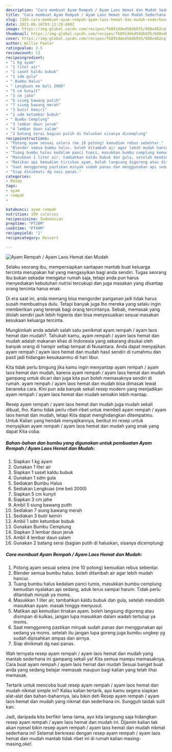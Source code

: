 ```yaml
---
description: "Cara membuat Ayam Rempah / Ayam Laos Hemat dan Mudah Sederhana dan Mudah Dibuat"
title: "Cara membuat Ayam Rempah / Ayam Laos Hemat dan Mudah Sederhana dan Mudah Dibuat"
slug: 1165-cara-membuat-ayam-rempah-ayam-laos-hemat-dan-mudah-sederhana-dan-mudah-dibuat
date: 2021-06-16T03:13:29.600Z
image: https://img-global.cpcdn.com/recipes/fb891dded58db935/680x482cq70/ayam-rempah-ayam-laos-hemat-dan-mudah-foto-resep-utama.jpg
thumbnail: https://img-global.cpcdn.com/recipes/fb891dded58db935/680x482cq70/ayam-rempah-ayam-laos-hemat-dan-mudah-foto-resep-utama.jpg
cover: https://img-global.cpcdn.com/recipes/fb891dded58db935/680x482cq70/ayam-rempah-ayam-laos-hemat-dan-mudah-foto-resep-utama.jpg
author: Willie Fowler
ratingvalue: 3.5
reviewcount: 13
recipeingredient:
- "1 kg ayam"
- "1 liter air"
- "1 saset kaldu bubuk"
- "1 sdm gula"
- " Bumbu Halus"
- " Lengkuas me beli 2000"
- "5 cm kunyit"
- "3 cm jahe"
- "5 siung bawang putih"
- "7 siung bawang merah"
- "3 butir kemiri"
- "1 sdm ketumbar bubuk"
- " Bumbu Cemplung"
- "3 lembar daun jeruk"
- "4 lembar daun salam"
- "2 batang serai bagian putih di haluskan sisanya dicemplung"
recipeinstructions:
- "Potong ayam sesuai selera (me 10 potong) kemudian rebus sebentar."
- "Blender semua bumbu halus. boleh ditambah air agar lebih mudah hancur."
- "Tuang bumbu halus kedalam panci tumis, masukkan bumbu cemplung kemudian nyalakan api sedang, aduk terus sampai harum. Tidak perlu ditambah minyak ya moms."
- "Masukkan 1 liter air, tambahkan kaldu bubuk dan gula, setelah mendidih masukkan ayam. masak hingga menyusut."
- "Matikan api kemudian tiriskan ayam. boleh langsung digoreng atau disimpan di kulkas, jangan lupa masukkan dalam wadah tertutup ya moms."
- "Saat menggoreng pastikan minyak sudah panas dan menggunakan api sedang ya moms. setelah itu jangan lupa goreng juga bumbu ungkep yg sudah dipisahkan ampas dan airnya."
- "Siap dinikmati dg nasi panas."
categories:
- Resep
tags:
- ayam
- rempah
- 

katakunci: ayam rempah  
nutrition: 199 calories
recipecuisine: Indonesian
preptime: "PT20M"
cooktime: "PT40M"
recipeyield: "1"
recipecategory: Dessert

---
```



![Ayam Rempah / Ayam Laos Hemat dan Mudah](https://img-global.cpcdn.com/recipes/fb891dded58db935/680x482cq70/ayam-rempah-ayam-laos-hemat-dan-mudah-foto-resep-utama.jpg)

Selaku seorang ibu, mempersiapkan santapan mantab buat keluarga tercinta merupakan hal yang mengasyikan bagi anda sendiri. Tugas seorang ibu bukan sekadar mengatur rumah saja, tetapi anda pun harus menyediakan kebutuhan nutrisi tercukupi dan juga masakan yang disantap orang tercinta harus enak.

Di era  saat ini, anda memang bisa mengorder panganan jadi tidak harus susah membuatnya dulu. Tetapi banyak juga lho mereka yang selalu ingin memberikan yang terenak bagi orang tercintanya. Sebab, memasak yang diolah sendiri jauh lebih higienis dan bisa menyesuaikan sesuai masakan kesukaan keluarga tercinta. 



Mungkinkah anda adalah salah satu penikmat ayam rempah / ayam laos hemat dan mudah?. Tahukah kamu, ayam rempah / ayam laos hemat dan mudah adalah makanan khas di Indonesia yang sekarang disukai oleh banyak orang di hampir setiap tempat di Nusantara. Anda dapat menyajikan ayam rempah / ayam laos hemat dan mudah hasil sendiri di rumahmu dan pasti jadi hidangan kesukaanmu di hari libur.

Kita tidak perlu bingung jika kamu ingin menyantap ayam rempah / ayam laos hemat dan mudah, karena ayam rempah / ayam laos hemat dan mudah gampang untuk dicari dan juga kita pun boleh memasaknya sendiri di rumah. ayam rempah / ayam laos hemat dan mudah bisa dimasak lewat beraneka cara. Kini pun ada banyak sekali resep modern yang menjadikan ayam rempah / ayam laos hemat dan mudah semakin lebih mantap.

Resep ayam rempah / ayam laos hemat dan mudah juga mudah sekali dibuat, lho. Kamu tidak perlu ribet-ribet untuk membeli ayam rempah / ayam laos hemat dan mudah, tetapi Kita dapat menghidangkan ditempatmu. Untuk Kalian yang hendak menyajikannya, berikut ini resep untuk menyajikan ayam rempah / ayam laos hemat dan mudah yang enak yang dapat Kita coba.

<!--inarticleads1-->

##### Bahan-bahan dan bumbu yang digunakan untuk pembuatan Ayam Rempah / Ayam Laos Hemat dan Mudah:

1. Siapkan 1 kg ayam
1. Gunakan 1 liter air
1. Siapkan 1 saset kaldu bubuk
1. Gunakan 1 sdm gula
1. Sediakan  Bumbu Halus
1. Sediakan  Lengkuas (me beli 2000)
1. Siapkan 5 cm kunyit
1. Siapkan 3 cm jahe
1. Ambil 5 siung bawang putih
1. Sediakan 7 siung bawang merah
1. Sediakan 3 butir kemiri
1. Ambil 1 sdm ketumbar bubuk
1. Gunakan  Bumbu Cemplung
1. Siapkan 3 lembar daun jeruk
1. Ambil 4 lembar daun salam
1. Gunakan 2 batang serai (bagian putih di haluskan, sisanya dicemplung)




<!--inarticleads2-->

##### Cara membuat Ayam Rempah / Ayam Laos Hemat dan Mudah:

1. Potong ayam sesuai selera (me 10 potong) kemudian rebus sebentar.
1. Blender semua bumbu halus. boleh ditambah air agar lebih mudah hancur.
1. Tuang bumbu halus kedalam panci tumis, masukkan bumbu cemplung kemudian nyalakan api sedang, aduk terus sampai harum. Tidak perlu ditambah minyak ya moms.
1. Masukkan 1 liter air, tambahkan kaldu bubuk dan gula, setelah mendidih masukkan ayam. masak hingga menyusut.
1. Matikan api kemudian tiriskan ayam. boleh langsung digoreng atau disimpan di kulkas, jangan lupa masukkan dalam wadah tertutup ya moms.
1. Saat menggoreng pastikan minyak sudah panas dan menggunakan api sedang ya moms. setelah itu jangan lupa goreng juga bumbu ungkep yg sudah dipisahkan ampas dan airnya.
1. Siap dinikmati dg nasi panas.




Wah ternyata resep ayam rempah / ayam laos hemat dan mudah yang mantab sederhana ini gampang sekali ya! Kita semua mampu memasaknya. Cara buat ayam rempah / ayam laos hemat dan mudah Sesuai banget buat anda yang sedang belajar memasak maupun bagi kalian yang telah lihai memasak.

Tertarik untuk mencoba buat resep ayam rempah / ayam laos hemat dan mudah nikmat simple ini? Kalau kalian tertarik, ayo kamu segera siapkan alat-alat dan bahan-bahannya, lalu bikin deh Resep ayam rempah / ayam laos hemat dan mudah yang nikmat dan sederhana ini. Sungguh taidak sulit kan. 

Jadi, daripada kita berfikir lama-lama, ayo kita langsung saja hidangkan resep ayam rempah / ayam laos hemat dan mudah ini. Dijamin kalian tak akan nyesel bikin resep ayam rempah / ayam laos hemat dan mudah nikmat sederhana ini! Selamat berkreasi dengan resep ayam rempah / ayam laos hemat dan mudah mantab tidak ribet ini di rumah kalian masing-masing,oke!.

